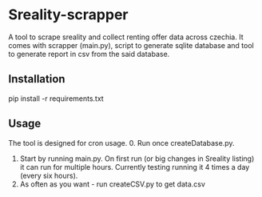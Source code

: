# Sreality-scrapper

A tool to scrape sreality and collect renting offer data across czechia. It comes with scrapper (main.py), script to generate sqlite database and tool to generate report in csv from the said database.

## Installation

pip install -r requirements.txt

## Usage

The tool is designed for cron usage. 
0. Run once createDatabase.py. 
1. Start by running main.py. On first run (or big changes in Sreality listing) it can run for multiple hours. Currently testing running it 4 times a day (every six hours).
2. As often as you want - run createCSV.py to get data.csv

